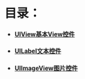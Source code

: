 # 目录：

* #### [UIView基本View控件](/uiviewji-ben-view-kong-jian.md)
* #### [UILabel文本控件](/uilabelwen-ben-kong-jian.md)
* #### [UIImageView图片控件](/uiimageviewtu-pian-kong-jian.md)




